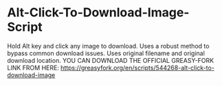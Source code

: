 # Alt-Click-To-Download-Image-Script
Hold Alt key and click any image to download. Uses a robust method to bypass common download issues. Uses original filename and original download location.
YOU CAN DOWNLOAD THE OFFICIAL GREASY-FORK LINK FROM HERE: https://greasyfork.org/en/scripts/544268-alt-click-to-download-image
